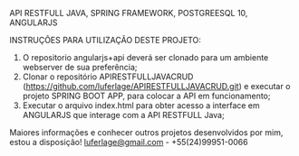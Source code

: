 API RESTFULL JAVA, SPRING FRAMEWORK, POSTGREESQL 10, ANGULARJS

INSTRUÇÕES PARA UTILIZAÇÃO DESTE PROJETO:

1) O repositorio angularjs+api deverá ser clonado para um ambiente webserver de sua preferência;
2) Clonar o repositório APIRESTFULLJAVACRUD (https://github.com/luferlage/APIRESTFULLJAVACRUD.git) e executar o projeto SPRING BOOT APP, para colocar a API em funcionamento;
3) Executar o arquivo index.html para obter acesso a interface em ANGULARJS que interage com a API RESTFULL Java;

Maiores informações e conhecer outros projetos desenvolvidos por mim, estou a disposição!
luferlage@gmail.com - +55(24)99951-0066

